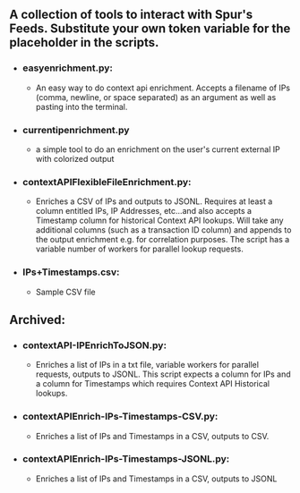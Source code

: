 ## A collection of tools to interact with Spur's Feeds. Substitute your own token variable for the placeholder in the scripts.

- ### easyenrichment.py: 
  - An easy way to do context api enrichment. Accepts a filename of IPs (comma, newline, or space separated) as an argument as well as pasting into the terminal.
  
- ### currentipenrichment.py
  - a simple tool to do an enrichment on the user's current external IP with colorized output

- ### contextAPIFlexibleFileEnrichment.py:
  - Enriches a CSV of IPs and outputs to JSONL. Requires at least a column entitled IPs, IP Addresses, etc...and also accepts a Timestamp column for historical Context API lookups. Will take any additional columns (such as a transaction ID column) and appends to the output enrichment e.g. for correlation purposes. The script has a variable number of workers for parallel lookup requests.

- ### IPs+Timestamps.csv:
  - Sample CSV file

## Archived:
- ### contextAPI-IPEnrichToJSON.py:
  - Enriches a list of IPs in a txt file, variable workers for parallel requests, outputs to JSONL. This script expects a column for IPs and a column for Timestamps which requires Context API Historical lookups.

- ### contextAPIEnrich-IPs-Timestamps-CSV.py:
    - Enriches a list of IPs and Timestamps in a CSV, outputs to CSV.

- ### contextAPIEnrich-IPs-Timestamps-JSONL.py:
  - Enriches a list of IPs and Timestamps in a CSV, outputs to JSONL







